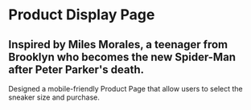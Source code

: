 # Product Display Page
## Inspired by Miles Morales, a teenager from Brooklyn who becomes the new Spider-Man after Peter Parker's death.

Designed a mobile-friendly Product Page that allow users to select the sneaker size and purchase.

